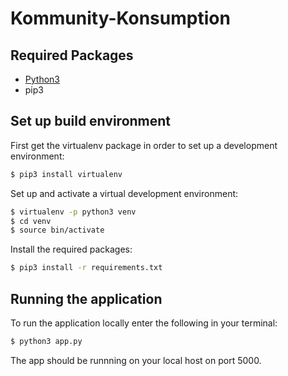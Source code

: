 # Kommunity-Konsumption

## Required Packages

* [Python3](https://www.python.org/)
* pip3

## Set up build environment

First get the virtualenv package in order to set up a development environment:

```bash
$ pip3 install virtualenv
```

Set up and activate a virtual development environment:

```bash
$ virtualenv -p python3 venv
$ cd venv
$ source bin/activate
```

Install the required packages:

```bash
$ pip3 install -r requirements.txt
```

## Running the application

To run the application locally enter the following in your terminal:

```bash
$ python3 app.py
```
The app should be runnning on your local host on port 5000.

